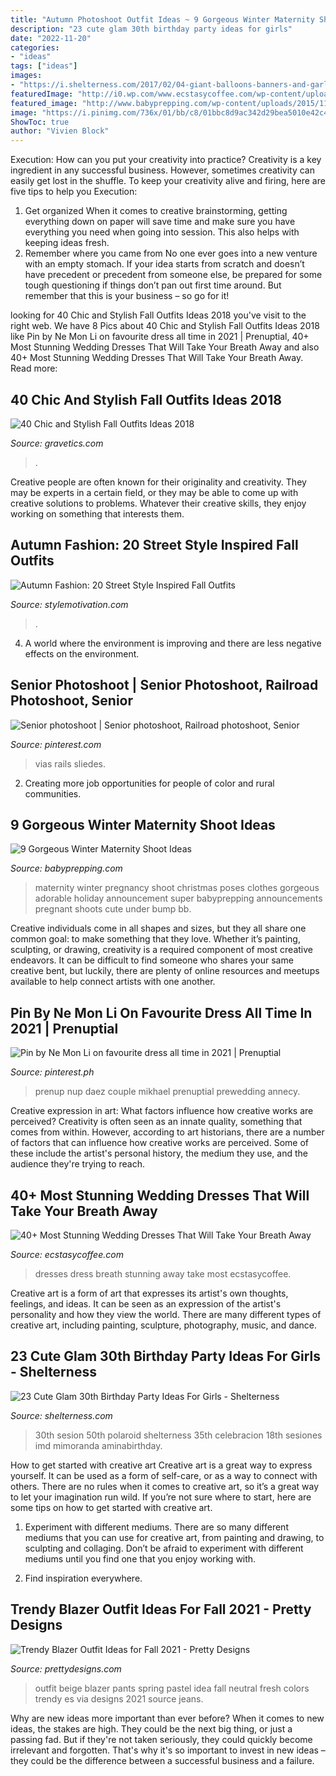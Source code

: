 ```yaml
---
title: "Autumn Photoshoot Outfit Ideas ~ 9 Gorgeous Winter Maternity Shoot Ideas"
description: "23 cute glam 30th birthday party ideas for girls"
date: "2022-11-20"
categories:
- "ideas"
tags: ["ideas"]
images:
- "https://i.shelterness.com/2017/02/04-giant-balloons-banners-and-garlands.jpg"
featuredImage: "http://i0.wp.com/www.ecstasycoffee.com/wp-content/uploads/2016/09/Mesmerizing-Wedding-Dress-Ideas.jpg?resize=470,980"
featured_image: "http://www.babyprepping.com/wp-content/uploads/2015/11/ffea6d6706400a36b47295e53dbe24e9.jpg"
image: "https://i.pinimg.com/736x/01/bb/c8/01bbc8d9ac342d29bea5010e42c4f093.jpg"
ShowToc: true
author: "Vivien Block"
---
```



Execution: How can you put your creativity into practice?
Creativity is a key ingredient in any successful business. However, sometimes creativity can easily get lost in the shuffle. To keep your creativity alive and firing, here are five tips to help you Execution:
1. Get organized
When it comes to creative brainstorming, getting everything down on paper will save time and make sure you have everything you need when going into session. This also helps with keeping ideas fresh.
2. Remember where you came from
No one ever goes into a new venture with an empty stomach. If your idea starts from scratch and doesn’t have precedent or precedent from someone else, be prepared for some tough questioning if things don’t pan out first time around. But remember that this is your business – so go for it!

	

		
looking for 40 Chic and Stylish Fall Outfits Ideas 2018 you've visit to the right web. We have 8 Pics about 40 Chic and Stylish Fall Outfits Ideas 2018 like Pin by Ne Mon Li on favourite dress all time in 2021 | Prenuptial, 40+ Most Stunning Wedding Dresses That Will Take Your Breath Away and also 40+ Most Stunning Wedding Dresses That Will Take Your Breath Away. Read more:
		
    
## 40 Chic And Stylish Fall Outfits Ideas 2018

<img loading=lazy src="https://www.gravetics.com/wp-content/uploads/2017/10/womens-white-scoop-neck-long-sleeved-shirt.jpg" onerror="this.onerror=null;this.src='https://tse4.mm.bing.net/th?id=OIP.tu-ozXNFGEx8UxNvPfsdcAHaRX&amp;pid=15.1';" alt="40 Chic and Stylish Fall Outfits Ideas 2018">

_Source: gravetics.com_

>. 

	

Creative people are often known for their originality and creativity. They may be experts in a certain field, or they may be able to come up with creative solutions to problems. Whatever their creative skills, they enjoy working on something that interests them.

    
## Autumn Fashion: 20 Street Style Inspired Fall Outfits

<img loading=lazy src="https://www.stylemotivation.com/wp-content/uploads/2015/09/street-style-10.jpg" onerror="this.onerror=null;this.src='https://tse3.mm.bing.net/th?id=OIP.I1nvhRduftPihO7UqGsb0wHaLR&amp;pid=15.1';" alt="Autumn Fashion: 20 Street Style Inspired Fall Outfits">

_Source: stylemotivation.com_

>. 

	

4. A world where the environment is improving and there are less negative effects on the environment. 

    
## Senior Photoshoot | Senior Photoshoot, Railroad Photoshoot, Senior

<img loading=lazy src="https://i.pinimg.com/736x/01/bb/c8/01bbc8d9ac342d29bea5010e42c4f093.jpg" onerror="this.onerror=null;this.src='https://tse1.mm.bing.net/th?id=OIP.OEeydXuLCo9uNrcOHTNCwgHaNk&amp;pid=15.1';" alt="Senior photoshoot | Senior photoshoot, Railroad photoshoot, Senior">

_Source: pinterest.com_

>vias rails sliedes. 

	

2. Creating more job opportunities for people of color and rural communities. 

    
## 9 Gorgeous Winter Maternity Shoot Ideas

<img loading=lazy src="http://www.babyprepping.com/wp-content/uploads/2015/11/ffea6d6706400a36b47295e53dbe24e9.jpg" onerror="this.onerror=null;this.src='https://tse4.mm.bing.net/th?id=OIP.3h16sDNakq3Y7gOh_0XWZwHaLH&amp;pid=15.1';" alt="9 Gorgeous Winter Maternity Shoot Ideas">

_Source: babyprepping.com_

>maternity winter pregnancy shoot christmas poses clothes gorgeous adorable holiday announcement super babyprepping announcements pregnant shoots cute under bump bb. 

	

Creative individuals come in all shapes and sizes, but they all share one common goal: to make something that they love. Whether it’s painting, sculpting, or drawing, creativity is a required component of most creative endeavors. It can be difficult to find someone who shares your same creative bent, but luckily, there are plenty of online resources and meetups available to help connect artists with one another.

    
## Pin By Ne Mon Li On Favourite Dress All Time In 2021 | Prenuptial

<img loading=lazy src="https://i.pinimg.com/736x/9f/9b/f6/9f9bf6368621ce9257975c06e132c786.jpg" onerror="this.onerror=null;this.src='https://tse3.mm.bing.net/th?id=OIP.-C_YF6ndF1MXvJhe8dlkwgHaLG&amp;pid=15.1';" alt="Pin by Ne Mon Li on favourite dress all time in 2021 | Prenuptial">

_Source: pinterest.ph_

>prenup nup daez couple mikhael prenuptial prewedding annecy. 

	

Creative expression in art: What factors influence how creative works are perceived?
Creativity is often seen as an innate quality, something that comes from within. However, according to art historians, there are a number of factors that can influence how creative works are perceived. Some of these include the artist's personal history, the medium they use, and the audience they're trying to reach.

    
## 40+ Most Stunning Wedding Dresses That Will Take Your Breath Away

<img loading=lazy src="http://i0.wp.com/www.ecstasycoffee.com/wp-content/uploads/2016/09/Mesmerizing-Wedding-Dress-Ideas.jpg?resize=470,980" onerror="this.onerror=null;this.src='https://tse2.mm.bing.net/th?id=OIP.5NuDVLT84s9y3YYgRYZiOgAAAA&amp;pid=15.1';" alt="40+ Most Stunning Wedding Dresses That Will Take Your Breath Away">

_Source: ecstasycoffee.com_

>dresses dress breath stunning away take most ecstasycoffee. 

	

Creative art is a form of art that expresses its artist's own thoughts, feelings, and ideas. It can be seen as an expression of the artist's personality and how they view the world. There are many different types of creative art, including painting, sculpture, photography, music, and dance.

    
## 23 Cute Glam 30th Birthday Party Ideas For Girls - Shelterness

<img loading=lazy src="https://i.shelterness.com/2017/02/04-giant-balloons-banners-and-garlands.jpg" onerror="this.onerror=null;this.src='https://tse1.mm.bing.net/th?id=OIP.uexFYFHb_cbRifhb0lJRcQHaJ4&amp;pid=15.1';" alt="23 Cute Glam 30th Birthday Party Ideas For Girls - Shelterness">

_Source: shelterness.com_

>30th sesion 50th polaroid shelterness 35th celebracion 18th sesiones imd mimoranda aminabirthday. 

	

How to get started with creative art
Creative art is a great way to express yourself. It can be used as a form of self-care, or as a way to connect with others. There are no rules when it comes to creative art, so it’s a great way to let your imagination run wild. If you’re not sure where to start, here are some tips on how to get started with creative art.
1. Experiment with different mediums. There are so many different mediums that you can use for creative art, from painting and drawing, to sculpting and collaging. Don’t be afraid to experiment with different mediums until you find one that you enjoy working with.

2. Find inspiration everywhere.

    
## Trendy Blazer Outfit Ideas For Fall 2021 - Pretty Designs

<img loading=lazy src="https://www.prettydesigns.com/wp-content/uploads/2014/09/Neutral-Beige-Outfit-Idea-with-Black-Pants.jpg" onerror="this.onerror=null;this.src='https://tse1.mm.bing.net/th?id=OIP.W_dfdIaIrYWCDRRMclhxawHaK2&amp;pid=15.1';" alt="Trendy Blazer Outfit Ideas for Fall 2021 - Pretty Designs">

_Source: prettydesigns.com_

>outfit beige blazer pants spring pastel idea fall neutral fresh colors trendy es via designs 2021 source jeans. 

	

Why are new ideas more important than ever before?
When it comes to new ideas, the stakes are high. They could be the next big thing, or just a passing fad. But if they're not taken seriously, they could quickly become irrelevant and forgotten. That's why it's so important to invest in new ideas – they could be the difference between a successful business and a failure.

